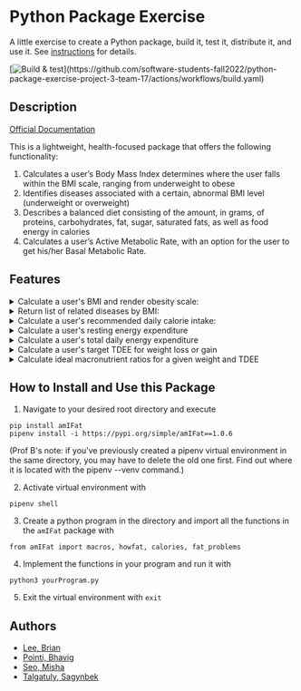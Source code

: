 # Python Package Exercise

A little exercise to create a Python package, build it, test it, distribute it, and use it. See [instructions](./instructions.md) for details.

[![Build & test](https://github.com/software-students-fall2022/python-package-exercise-project-3-team-17/actions/workflows/build.yaml/badge.svg?)](https://github.com/software-students-fall2022/python-package-exercise-project-3-team-17/actions/workflows/build.yaml)

## Description

[Official Documentation](https://pypi.org/project/amIFat/#description) <br>

This is a lightweight, health-focused package that offers the following functionality: <br>

<ol>
    <li>Calculates a user’s Body Mass Index determines where the user falls within the BMI scale, ranging from underweight to obese</li>
    <li>Identifies diseases associated with a certain, abnormal BMI level (underweight or overweight)</li>
    <li>Describes a balanced diet consisting of the amount, in grams, of proteins, carbohydrates, fat, sugar, saturated fats, as well as food energy in calories</li>
    <li>Calculates a user’s Active Metabolic Rate, with an option for the user to get his/her Basal Metabolic Rate.</li>
</ol>

## Features

<details>
<summary>Calculate a user's BMI and render obesity scale:</summary>

    howfat(age, height, weight, scale):
    //Returns bmi score, scale

    /More details about parameters:

    * age - integer value representing age
    * height - numeric value representing height
        * metric - float value in (cm)
        * imperial - float value in (in)
    * weight- numeric value representing weight
        * metric - float value in (kg)
        * imperial - float value in (lbs)
    * scale
        * "i" for imperial
        * "m" for metric

    /Disclosure:
    BMI and its respective obesity scale may not reflect a precise overview of one's health conditions, especially for ages under 18 and above 65.

</details>

<details>
<summary>Return list of related diseases by BMI:</summary>

    fat_problems(bmi):
    //Returns related diseases

</details>

<details>
<summary>Calculate a user's recommended daily calorie intake: </summary>

    calories(age, gender, height, weight, activityLevel, scale):
    //Returns recommended daily calorie intake

    /More details about parameters

    * age - integer value representing age
    * gender
        * "f" for female
        * "m" for male
    * height - numeric value representing height
        * metric - float value in (cm)
        * imperial - float value in (in)
    * weight - numeric value representing weight
        * metric - float value in (kgs)
        * imperial - float value in (lbs)
    * activityLevel- numeric value (integer) representing a user's activity level
        Use scale below:
        0-Basal Metabolic Rate
        1-Sedentary: little or no exercise
        2-Lightly active: exercise 1-3 times a week
        3-Moderately active: exercise 3-5 times a week
        4-Active: exercise 6-7 times a week
        5-Very active: hard exercise 6-7 times a week
    * scale
        * "i" for imperial
        * "m" for metric

</details>

<details>

<summary>Calculate a user's resting energy expenditure</summary>

    calculateREE(age, gender, height, weight, scale):

    More details about parameters:

    * age - integer value representing age
    * gender
        "f" for female
        "m" for male
    * height - numeric value representing height
        * metric - float value in (cm)
        * imperial - float value in (in)
    * weight - numeric value representing weight
         * metric - float value in (kgs)
        * imperial - float value in (lbs)
    * scale
        * "i" for imperial
        * "m" for metric

</details>

<details>

<summary>Calculate a user's total daily energy expenditure</summary>

    calculateTDEE(REE, userActivityLevel)

    More details about parameters

    * REE - Resting Energy Expenditure in calories (how many calories burned at rest)

    * userActivityLevel- numeric value (integer) representing a user's activity level
        Use scale below:
        1 - Sedentary: Just everyday activities like a bit of walking, a couple of flights of stairs, eating, talking, etc. (REE X 1.2)

        2 - Lightly active: Any activity that burns an additional 200-400 calories for females or 250-500 calories for males. (REE x 1.375)

        3 - Moderately active: Any activity that burns an additional 400-650 calories for females or 500-800 calories for males. (REE x 1.55)

        4 - Very Active: Any activity that burns an additional 650+ calories for females or 800+ calories for males. (REE x 1.725)

</details>

<details>

<summary>Calculate a user's target TDEE for weight loss or gain</summary>

    weightLossOrGainCalculator(TDEE, lossOrGain)

    More details about parameters

    * weight - numeric value representing weight
    q   * metric - float value in (kgs)
        * imperial - float value in (lbs)

    * lossOrGain
        * 'l' for loss - aiming to lose weight
        * 'g' for gain - aiming to gain weight
    * scale
        * "i" for imperial
        * "m" for metric

</details>

<details>

<summary>Calculate ideal macronutrient ratios for a given weight and TDEE</summary>

    macros(weight, targetTDEE, scale)

    More details about parameters

    * TDEE - total daily energy expenditure in calories (amount of energy your body burns in a day)

    * lossOrGain
        * 'l' for loss - aiming to lose weight
        * 'g' for gain - aiming to gain weight

</details>

## How to Install and Use this Package

1. Navigate to your desired root directory and execute

```
pip install amIFat
pipenv install -i https://pypi.org/simple/amIFat==1.0.6
```

(Prof B's note: if you've previously created a pipenv virtual environment in the same directory, you may have to delete the old one first. Find out where it is located with the pipenv --venv command.)

2. Activate virtual environment with

```
pipenv shell
```

3. Create a python program in the directory and import all the functions in the `amIFat` package with

```
from amIFat import macros, howfat, calories, fat_problems
```

4. Implement the functions in your program and run it with

```
python3 yourProgram.py
```

5. Exit the virtual environment with `exit`

## Authors

-   <a href="https://github.com/shl622">Lee, Brian</a>
-   <a href="https://github.com/bpointi">Pointi, Bhavig</a>
-   <a href="https://github.com/mishaseo">Seo, Misha</a>
-   <a href="https://github.com/sagynbek001">Talgatuly, Sagynbek</a>
